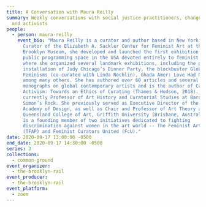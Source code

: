 ```yaml
---
title: A Conversation with Maura Reilly
summary: Weekly conversations with social justice practitioners, changemakers,
  and activists
people:
  - person: maura-reilly
    event_bio: "Maura Reilly is a curator and author based in New York. As Founding
      Curator of the Elizabeth A. Sackler Center for Feminist Art at the
      Brooklyn Museum, she developed and launched the first exhibition and
      public programming space in the USA devoted entirely to feminist art,
      where she organized several landmark exhibitions, including the permanent
      installation of Judy Chicago’s Dinner Party, the blockbuster Global
      Feminisms (co-curated with Linda Nochlin), Ghada Amer: Love Had No End,
      among many others. She has authored over 60 articles and several
      monographs on global contemporary artists and is the author of Curatorial
      Activism: Towards an Ethics of Curating (Thames & Hudson, 2018). She is
      currently Professor of Art History and Curatorial Studies at Bard College,
      Simon’s Rock. She previously served as Executive Director of the National
      Academy of Design, as well as Chair and Professor of Art Theory at the
      Queensland College of Art, Griffith University (Brisbane, Australia). She
      is a founding member of two initiatives dedicated to fighting
      discrimination against women in the art world -- The Feminist Art Project
      (TFAP) and Feminist Curators United (FcU)."
date: 2020-09-17 13:00:00 -0500
end_date: 2020-09-17 14:30:00 -0500
series: 3
collections:
  - common-ground
event_organizer:
  - the-brooklyn-rail
event_producer:
  - the-brooklyn-rail
event_platform:
  - zoom
---
```

